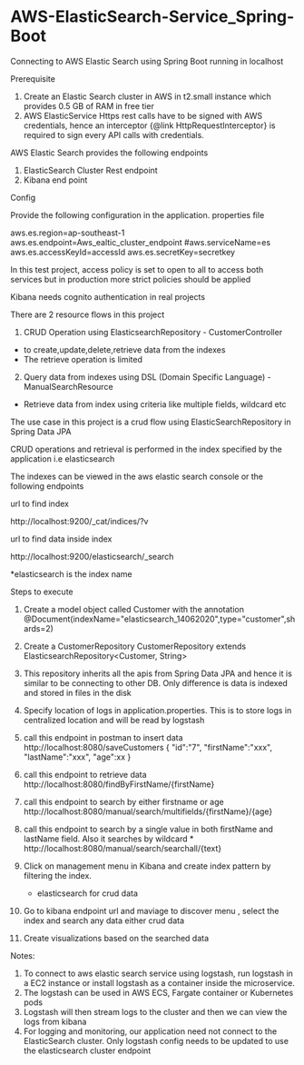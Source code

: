 # AWS-ElasticSearch-Service_Spring-Boot

Connecting to AWS Elastic Search using Spring Boot running in localhost

Prerequisite

1. Create an Elastic Search cluster in AWS in t2.small instance which provides 0.5 GB of RAM in free tier
2.  AWS ElasticService Https rest calls have to be signed with AWS credentials, hence an interceptor {@link HttpRequestInterceptor} is required to sign every API calls with credentials. 

AWS Elastic Search provides the following endpoints

1. ElasticSearch Cluster Rest endpoint
2. Kibana end point

Config

Provide the following configuration in the application. properties file

aws.es.region=ap-southeast-1
aws.es.endpoint=Aws_ealtic_cluster_endpoint
#aws.serviceName=es
aws.es.accessKeyId=accessId
aws.es.secretKey=secretkey


In this test project, access policy is set to open to all to access both services but in production more strict policies should be applied

Kibana needs cognito authentication in real projects

There are 2 resource flows in this project

1. CRUD Operation using ElasticsearchRepository - CustomerController
  
  - to create,update,delete,retrieve data from the indexes
  - The retrieve operation is limited
  
2. Query data from indexes using DSL (Domain Specific Language) - ManualSearchResource
  - Retrieve data from index using criteria like multiple fields, wildcard etc
  
The use case in this project is a crud flow using ElasticSearchRepository in Spring Data JPA 

CRUD operations and retrieval is performed in the index specified by the application i.e elasticsearch

The indexes can be viewed in the aws elastic search console or the following endpoints

url to find index

http://localhost:9200/_cat/indices/?v

url to find data inside index

http://localhost:9200/elasticsearch/_search

*elasticsearch is the index name


Steps to execute

1. Create a model object called Customer with the annotation 
   @Document(indexName="elasticsearch_14062020",type="customer",shards=2)
2. Create a CustomerRepository
   CustomerRepository extends ElasticsearchRepository<Customer, String>
3. This repository inherits all the apis from Spring Data JPA and hence it is similar to be connecting to other DB. Only difference is 
   data is indexed and stored in files in the disk
4. Specify location of logs in application.properties. This is to store logs in centralized location and will be read by logstash
5. call this endpoint in postman to insert data http://localhost:8080/saveCustomers
   {
    "id":"7",
    "firstName":"xxx",
    "lastName":"xxx",
    "age":xx
	}
6. call this endpoint to retrieve data http://localhost:8080/findByFirstName/{firstName}
7. call this endpoint to search by either firstname or age http://localhost:8080/manual/search/multifields/{firstName}/{age}
8. call this endpoint to search by a single value in both firstName and lastName field. Also it searches by wildcard *          http://localhost:8080/manual/search/searchall/{text}
9. Click on management menu in Kibana and create index pattern by filtering the index. 
    - elasticsearch for crud data
    
10. Go to kibana endpoint url and maviage to discover menu , select the index and search any data either crud data
11. Create visualizations based on the searched data


Notes:

1. To connect to aws elastic search service using logstash, run logstash in a EC2 instance or install logstash as a container inside the microservice.
2. The logstash can be used in AWS ECS, Fargate container or Kubernetes pods
3. Logstash will then stream logs to the cluster and then we can view the logs from kibana
4. For logging and monitoring, our application need not connect to the ElasticSearch cluster. Only logstash config needs to be updated to use the elasticsearch cluster endpoint

 

